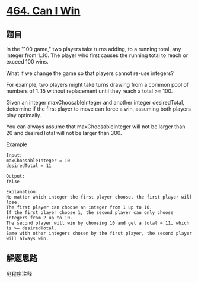 # [464. Can I Win](https://leetcode.com/problems/can-i-win/)

## 题目

In the "100 game," two players take turns adding, to a running total, any integer from 1..10. The player who first causes the running total to reach or exceed 100 wins.

What if we change the game so that players cannot re-use integers?

For example, two players might take turns drawing from a common pool of numbers of 1..15 without replacement until they reach a total >= 100.

Given an integer maxChoosableInteger and another integer desiredTotal, determine if the first player to move can force a win, assuming both players play optimally.

You can always assume that maxChoosableInteger will not be larger than 20 and desiredTotal will not be larger than 300.

Example

```text
Input:
maxChoosableInteger = 10
desiredTotal = 11

Output:
false

Explanation:
No matter which integer the first player choose, the first player will lose.
The first player can choose an integer from 1 up to 10.
If the first player choose 1, the second player can only choose integers from 2 up to 10.
The second player will win by choosing 10 and get a total = 11, which is >= desiredTotal.
Same with other integers chosen by the first player, the second player will always win.
```

## 解题思路

见程序注释

